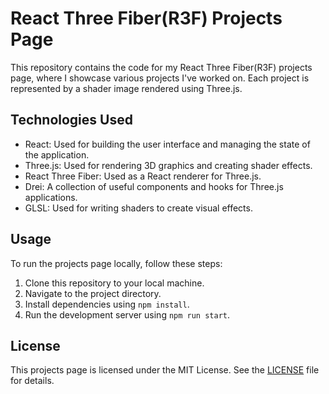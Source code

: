 # React Three Fiber(R3F) Projects Page

This repository contains the code for my React Three Fiber(R3F) projects page, where I showcase various projects I've worked on. Each project is represented by a shader image rendered using Three.js.

## Technologies Used

- React: Used for building the user interface and managing the state of the application.
- Three.js: Used for rendering 3D graphics and creating shader effects.
- React Three Fiber: Used as a React renderer for Three.js.
- Drei: A collection of useful components and hooks for Three.js applications.
- GLSL: Used for writing shaders to create visual effects.

## Usage

To run the projects page locally, follow these steps:

1. Clone this repository to your local machine.
2. Navigate to the project directory.
3. Install dependencies using `npm install`.
4. Run the development server using `npm run start`.

## License

This projects page is licensed under the MIT License. See the [LICENSE](LICENSE) file for details.

